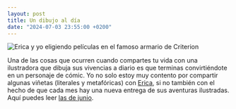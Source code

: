 ```yaml
---
layout: post
title: Un dibujo al día
date: "2024-07-03 23:55:00 +0200"
---
```

![Erica y yo eligiendo películas en el famoso armario de Criterion](https://www.ericafustero.com/wp-content/uploads/diario-2024-06-02.jpg)

Una de las cosas que ocurren cuando compartes tu vida con una ilustradora que dibuja sus vivencias a diario es que terminas convirtiéndote en un personaje de cómic. Yo no solo estoy muy contento por compartir algunas viñetas (literales y metafóricas) con [Erica](https://www.ericafustero.com), si no también con el hecho de que cada mes hay una nueva entrega de sus aventuras ilustradas. Aquí puedes leer [las de junio](https://www.ericafustero.com/2024-07-un-dibujo-al-dia-junio-2024).
